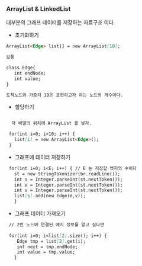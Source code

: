### ArrayList & LinkedList 

대부분의 그래프 데이터를 저장하는 자료구조 이다. 

* 초기화하기 

```markdown
ArrayList<Edge> list[] = new ArrayList[10];

보통 

class Edge{
   int endNode;
   int value;
} 

도착노드와 가중치 10은 표현하고자 하는 노드의 개수이다. 
```

* 할당하기 
```markdown

  각 배열의 위치에 ArrayList 를 넣자. 

 for(int i=0; i<10; i++) {
   list[i] = new ArrayList<Edge>();
 }

```

* 그래프에 데이터 저장하기 
```markdown
 for(int i=0; i<E; i++) { // E 는 저장할 엣지의 수이다
   st = new StringTokenizer(br.readLine());
   int s = Integer.parseInt(st.nextToken());
   int e = Integer.parseInt(st.nextToken());
   int v = Integer.parseInt(st.nextToken());
   list[s].add(new Edge(e,v));
   }
```

* 그래프 데이터 가져오기 
```markdown
 // 2번 노드에 연결된 에지 정보를 알고 싶다면 
 
 for(int i=0; i<list[2].size(); i++) {
    Edge tmp = list[2].get(i);
    int next = tmp.endNode;
    int value = tmp.value;
   }
 


